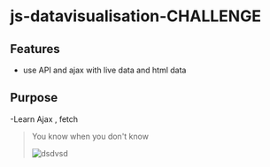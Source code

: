 # js-datavisualisation-CHALLENGE 



## Features

- use API and ajax with live data and html data


## Purpose

-Learn Ajax , fetch  






> You know when you don't know
>  
> ![dsdvsd](https://external-content.duckduckgo.com/iu/?u=https%3A%2F%2Fwww.bgsu.edu%2Fcontent%2Fdam%2FBGSU%2Facademics%2Fcomputer-science%2FAdobeStock-294794307.jpeg&f=1&nofb=1"dsdvsd")

